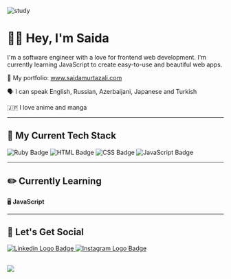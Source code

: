 ![study](https://user-images.githubusercontent.com/74564476/226099268-2773c4ff-b8ce-4d8f-aa32-1e870ddc5b42.gif)

# 👋🏼 Hey, I'm Saida

I'm a software engineer with a love for frontend web development. 
I'm currently learning JavaScript to create easy-to-use and beautiful web apps. 

🌟  My portfolio: www.saidamurtazali.com

🗣️  I can speak English, Russian, Azerbaijani, Japanese and Turkish

🇯🇵  I love anime and manga

---

## 🔨 My Current Tech Stack
![Ruby Badge](https://img.shields.io/badge/Ruby-CC342D?style=for-the-badge&logo=ruby&logoColor=white)
![HTML Badge](https://img.shields.io/badge/HTML5-E34F26?style=for-the-badge&logo=html5&logoColor=white)
![CSS Badge](https://img.shields.io/badge/CSS3-1572B6?style=for-the-badge&logo=css3&logoColor=white)
![JavaScript Badge](https://img.shields.io/badge/JavaScript-F7DF1E?style=for-the-badge&logo=javascript&logoColor=black)

---

## ✏️ Currently Learning

🖥️ **JavaScript**

---

## 🥳 Let's Get Social

<a href="https://www.linkedin.com/in/saida-murtazali/">
    <img 
        src="https://img.shields.io/badge/Linkedin-0A66C2?style=for-the-badge&logo=linkedin&logoColor=white"
        alt="Linkedin Logo Badge"
    >
</a>

<a href="https://instagram.com/msaida_m">
    <img 
        src="https://img.shields.io/badge/Instagram-E4405F?style=for-the-badge&logo=instagram&logoColor=white"
        alt="Instagram Logo Badge"
    >
</a>

<br>
<br \>


![](https://komarev.com/ghpvc/?username=saidam90)

